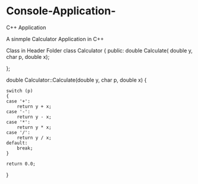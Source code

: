 # Console-Application-
C++ Application

A sinmple Calculator Application in C++


Class in Header Folder
class Calculator
{
public:
  double Calculate( double y, char p, double x);
	

};



double Calculator::Calculate(double y, char p, double x)
{

	switch (p)
	{
	case '+':
		return y + x;
	case '-':
		return y - x;
	case '*':
		return y * x;
	case '/':
		return y / x;
	default:
		break;
	}

	return 0.0;
}

